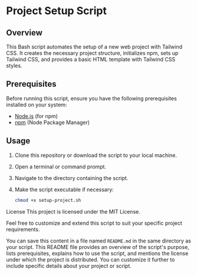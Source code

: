 # Project Setup Script

## Overview

This Bash script automates the setup of a new web project with Tailwind CSS. It creates the necessary project structure, initializes npm, sets up Tailwind CSS, and provides a basic HTML template with Tailwind CSS styles.

## Prerequisites

Before running this script, ensure you have the following prerequisites installed on your system:

- [Node.js](https://nodejs.org/) (for npm)
- [npm](https://www.npmjs.com/) (Node Package Manager)

## Usage

1. Clone this repository or download the script to your local machine.

2. Open a terminal or command prompt.

3. Navigate to the directory containing the script.

4. Make the script executable if necessary:
   ```bash
   chmod +x setup-project.sh

License
This project is licensed under the MIT License.

Feel free to customize and extend this script to suit your specific project requirements.

You can save this content in a file named `README.md` in the same directory as your script. This README file provides an overview of the script's purpose, lists prerequisites, explains how to use the script, and mentions the license under which the project is distributed. You can customize it further to include specific details about your project or script.
